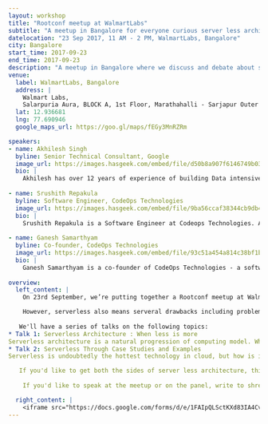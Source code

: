 ```yaml
---
layout: workshop
title: "Rootconf meetup at WalmartLabs"
subtitle: "A meetup in Bangalore for everyone curious server less architecture."
datelocation: "23 Sep 2017, 11 AM - 2 PM, WalmartLabs, Bangalore"
city: Bangalore
start_time: 2017-09-23
end_time: 2017-09-23
description: "A meetup in Bangalore where we discuss and debate about serverless architecture."
venue:
  label: WalmartLabs, Bangalore
  address: |
    Walmart Labs,
    Salarpuria Aura, BLOCK A, 1st Floor, Marathahalli - Sarjapur Outer Ring Rd, Kaverappa Layout, Kadubeesanahalli, Bengaluru, Karnataka 560103, India
  lat: 12.936681
  lng: 77.690946
  google_maps_url: https://goo.gl/maps/fEGy3MnRZRm

speakers:
- name: Akhilesh Singh
  byline: Senior Technical Consultant, Google 
  image_url: https://images.hasgeek.com/embed/file/d50b8a907f6146749b033512705531e9
  bio: |
    Akhilesh has over 12 years of experience of building Data intensive systems. Currently working with Youtube, his work involves converting petabyte scale logs to actionable insights using machine learning and statistical tools.
  
- name: Srushith Repakula
  byline: Software Engineer, CodeOps Technologies
  image_url: https://images.hasgeek.com/embed/file/9ba56ccaf38344cb9db4c34029de6cd2
  bio: |
    Srushith Repakula is a Software Engineer at Codeops Technologies. A passionate technologist, he has developed expertise in Python, AWS Lex & Lambda and IBM Watson in a short period of time. He has hands-on knowledge on building chatbots from scratch using serverless approach and how to programmatically access Docker. He has given numerous talks on topics such as serverless architectures, building chatbots and real-time event processing with AWS Lambda. Other than giving talks, he has also now started writing to magazines to share his knowledge.
  
- name: Ganesh Samarthyam
  byline: Co-founder, CodeOps Technologies
  image_url: https://images.hasgeek.com/embed/file/93c51a454a814c38bf1b8434f8ab28a2
  bio: |
    Ganesh Samarthyam is a co-founder of CodeOps Technologies - a software technology, services, and training company based in Bangalore. For the last 6+ years, he worked for Siemens (Corporate Research and Technologies, Bangalore) in "Software Architecture and Development" team. Before Siemens, he worked in Hewlett-Packard’s C++ compiler team, Bangalore for 4.5 years. His recent book is “Refactoring for Software Design Smells: Managing Technical Debt” (Morgan Kaufmann/Elsevier; November 2014), which has been translated to other languages like Korean and Chinese.  
  
overview:
  left_content: |
    On 23rd September, we’re putting together a Rootconf meetup at WalmartLabs. In this meetup, we hope to discuss and debate about server less architecture.  Serverless architectures refer to applications that significantly depend on third-party services (knows as Backend as a Service or "BaaS") or on custom code that's run in ephemeral containers (Function as a Service or "FaaS”).  It allows you to build and run applications and services without having to manage infrastructure.

    However, serverless also means serveral drawbacks including problems due to third-party API system, lack of operational tools, architectural complexity & implementation drawbacks. We'll have 2 talks followed by a panel discussion to delve deeper into the topic.
    
   We'll have a series of talks on the following topics:
* Talk 1: Serverless Architecture : When less is more 
Serverless architecture is a natural progression of computing model. When done right, it can add great value to developers. However, force fitting Serverless would have bad consequences for a project. Akhilesh's talk discusses the tradeoffs of using Serveless vs IaaS model. 
* Talk 2: Serverless Through Case Studies and Examples
Serverless is undoubtedly the hottest technology in cloud, but how is it applied in practice and how can we benefit from it? This talk provides a brief overview of serverless and gets into nitty-gritty details of how to use serverless in practice through a couple of case studies and examples. The first case study (with a demo) covers a chatbot implementation in AWS Lambda. The second case study (with a demo) covers a auto-retweeting code using Apache OpenWhisk and IBM Bluemix. The talk concludes with lessons learned, best practices and practical trade-offs involved in adopting serverless technologies.

   If you'd like to get both the sides of server less architecture, this is a great place to be. RSVP now to reserve your spot!
    
    If you'd like to speak at the meetup or on the panel, write to shreyaskutty@hasgeek.com before Thursday, 21st September.

  right_content: |
    <iframe src="https://docs.google.com/forms/d/e/1FAIpQLSctKXd83IA4Cv21JcUl5WG4inMv2UsiCV0XDMdrH0XL32bRfA/viewform?embedded=true" frameborder="0" marginheight="0" marginwidth="0" style="width:100%; height:45rem;">Loading...</iframe>
---
```

